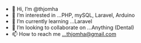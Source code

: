 - 👋 Hi, I’m @thjomha
- 👀 I’m interested in ...PHP, mySQL, Laravel, Arduino
- 🌱 I’m currently learning ...Laravel
- 💞️ I’m looking to collaborate on ...Anything (Dental)
- 📫 How to reach me ...thjomha@gmail.com

<!---
thjomha/thjomha is a ✨ special ✨ repository because its `README.md` (this file) appears on your GitHub profile.
You can click the Preview link to take a look at your changes.
--->
